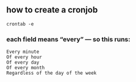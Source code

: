 ## how to create a cronjob

```
crontab -e
```

### each field means “every” — so this runs:
 ```
Every minute 
Of every hour
Of every day
Of every month
Regardless of the day of the week
```
